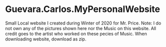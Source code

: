 # Guevara.Carlos.MyPersonalWebsite
Small Local website I created during Winter of 2020 for Mr. Price. Note: I do not own any of the pictures shown here nor the Music on this website. All credit goes to the artist who worked on these pecies of Music.
When downloading website, download as zip.
